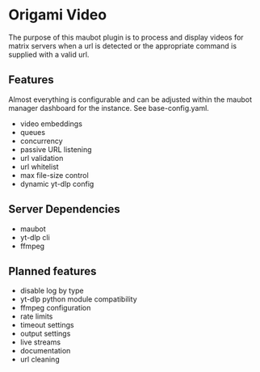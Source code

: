 # Origami Video

The purpose of this maubot plugin is to process and display videos for matrix servers when a url is detected or the appropriate command is supplied with a valid url.

## Features

Almost everything is configurable and can be adjusted within the maubot manager dashboard for the instance.
See base-config.yaml.

- video embeddings
- queues
- concurrency
- passive URL listening
- url validation
- url whitelist
- max file-size control
- dynamic yt-dlp config

## Server Dependencies

- maubot
- yt-dlp cli
- ffmpeg

## Planned features

- disable log by type
- yt-dlp python module compatibility
- ffmpeg configuration
- rate limits
- timeout settings
- output settings
- live streams
- documentation
- url cleaning
